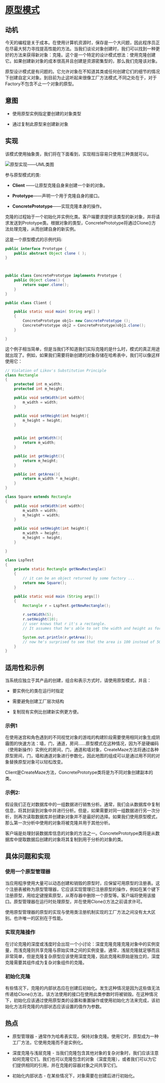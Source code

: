 # [原型模式](https://www.oodesign.com/prototype-pattern.html) #
<!-- # [Prototype Pattern](https://www.oodesign.com/prototype-pattern.html) # -->

## 动机 ##
<!-- ## Motivation ## -->

今天的编程是关于成本。在使用计算机资源时，保存是一个大问题，因此程序员正在尽最大努力寻找提高性能的方法。当我们谈论对象创建时，我们可以找到一种更好的方法来获得新对象：克隆。这个是一个特定的设计模式想法：使用克隆创建它。如果创建新对象的成本很高并且创建是资源密集型的，那么我们克隆该对象。
<!-- Today’s programming is all about costs. Saving is a big issue when it comes to using computer resources, so programmers are doing their best to find ways of improving the performance When we talk about object creation we can find a better way to have new objects: cloning. To this idea one particular design pattern is related: rather than creation it uses cloning. If the cost of creating a new object is large and creation is resource intensive, we clone the object. -->

原型设计模式是有问题的。它允许对象在不知道其类或任何创建它们的细节的情况下创建自定义对象。到目前为止这听起来很像工厂方法模式,不同之处在于，对于Factory不包含不止一个对象的原型。

<!-- The Prototype design pattern is the one in question. It allows an object to create customized objects without knowing their class or any details of how to create them. Up to this point it sounds a lot like the Factory Method pattern, the difference being the fact that for the Factory the palette of prototypical objects never contains more than one object. -->

## 意图 ##
<!-- ## Intent ## -->

* 使用原型实例指定要创建的对象类型
<!-- * specifying the kind of objects to create using a prototypical instance -->
* 通过复制此原型来创建新对象
<!-- * creating new objects by copying this prototype -->

## 实现 ##
<!-- ## Implementation ## -->

该模式使用抽象类，我们将在下面看到，实现相当容易只使用三种类就可以。
<!-- The pattern uses abstract classes, as we will see below and only three types of classes making its implementation rather easy. -->

![原型实现——UML类图](imgaes/prototype&#32;implementation&#32;-&#32;uml&#32;class&#32;diagram.gif)
<!-- ![Prototype Implementation - UML Class Diagram](imgaes/prototype&#32;implementation&#32;-&#32;uml&#32;class&#32;diagram.gif) -->

参与原型模式的类:
<!-- The classes participating to the Prototype Pattern are: -->

* **Client** ——让原型克隆自身来创建一个新的对象。
<!-- * **Client** - creates a new object by asking a prototype to clone itself. -->
* **Prototype**——声明一个用于克隆自身的接口。
<!-- * **Prototype** - declares an interface for cloning itself. -->
* **ConcretePrototype**——实现克隆本身的操作。
<!-- * **ConcretePrototype** - implements the operation for cloning itself. -->

克隆的过程始于一个初始化并实例化类。客户端要求提供该类型的新对象，并将请求发送到Prototype类。根据对象的类型，ConcretePrototype将通过Clone()方法处理克隆，从而创建自身的新实例。
<!-- The process of cloning starts with an initialized and instantiated class. The Client asks for a new object of that type and sends the request to the Prototype class. A ConcretePrototype, depending of the type of object is needed, will handle the cloning through the Clone() method, making a new instance of itself. -->

这是一个原型模式的示例代码:
<!-- Here is a sample code for the Prototype pattern: -->

```java
public interface Prototype {
	public abstract Object clone ( );
}

 

public class ConcretePrototype implements Prototype {
	public Object clone() {
		return super.clone();
	}
}

public class Client {

	public static void main( String arg[] ) 
	{
		ConcretePrototype obj1= new ConcretePrototype ();
		ConcretePrototype obj2 = ConcretePrototype)obj1.clone();
	}

}
```

这个例子相当简单，但是当我们不知道我们实际克隆的是什么时，模式的真正用途就出现了。例如，如果我们需要将新创建的对象存储在哈希表中，我们可以像这样使用它：
<!-- This example is rather trivial, but the real use of the pattern comes when we don’t know what we’re actually cloning. For example if we need the newly created object to be stored in a hashtable we can use it like this: -->

```java
// Violation of Likov's Substitution Principle
class Rectangle
{
	protected int m_width;
	protected int m_height;

	public void setWidth(int width){
		m_width = width;
	}

	public void setHeight(int height){
		m_height = height;
	}


	public int getWidth(){
		return m_width;
	}

	public int getHeight(){
		return m_height;
	}

	public int getArea(){
		return m_width * m_height;
	}	
}

class Square extends Rectangle 
{
	public void setWidth(int width){
		m_width = width;
		m_height = width;
	}

	public void setHeight(int height){
		m_width = height;
		m_height = height;
	}

}

class LspTest
{
	private static Rectangle getNewRectangle()
	{
		// it can be an object returned by some factory ... 
		return new Square();
	}

	public static void main (String args[])
	{
		Rectangle r = LspTest.getNewRectangle();
        
		r.setWidth(5);
		r.setHeight(10);
		// user knows that r it's a rectangle.
		// It assumes that he's able to set the width and height as for the base class

		System.out.println(r.getArea());
		// now he's surprised to see that the area is 100 instead of 50.
	}
}
```

## 适用性和示例 ##
<!-- ## Applicability & Examples ## -->

当系统应独立于其产品的创建，组合和表示方式时，请使用原型模式，并且：
<!-- Use Prototype Pattern when a system should be independent of how its products are created, composed, and represented, and: -->

* 要实例化的类在运行时指定
<!-- * Classes to be instantiated are specified at run-time -->
* 需要避免创建工厂层次结构
<!-- * Avoiding the creation of a factory hierarchy is needed -->
* 复制现有实例比创建新实例更方便。
<!-- * It is more convenient to copy an existing instance than to create a new one. -->

### 示例1 ###
<!-- ### Example 1 ###-->

在使用迷宫和角色遇到的不同视觉对象的游戏的构建阶段需要使用相同对象生成阴霾图的快速方法：墙，门，通道，房间......原型模式在这种情况，因为不是硬编码（使用新操作）实例化的房间，门，通道和墙对象，CreateMaze方法将通过各种原型房间，门，墙和通道对象进行参数化，因此地图的组成可以是通过用不同的对象替换原型对象可以轻松改变。
<!-- In building stages for a game that uses a maze and different visual objects that the character encounters it is needed a quick method of generating the haze map using the same objects: wall, door, passage, room... The Prototype pattern is useful in this case because instead of hard coding (using new operation) the room, door, passage and wall objects that get instantiated, CreateMaze method will be parameterized by various prototypical room, door, wall and passage objects, so the composition of the map can be easily changed by replacing the prototypical objects with different ones. -->

Client是CreateMaze方法，ConcretePrototype类将是为不同对象创建副本的类。
<!-- The Client is the CreateMaze method and the ConcretePrototype classes will be the ones creating copies for different objects. -->

### 示例2: ###
<!-- ### Example 2: ### -->

假设我们正在对数据库中的一组数据进行销售分析。通常，我们会从数据库中复制信息，将其封装到对象中并进行分析。但是，如果需要对同一组数据进行另一次分析，则再次读取数据库并创建新对象并不是最好的选择。如果我们使用原型模式，那么第一次分析中使用的对象将被克隆并用于其他分析。
<!-- Suppose we are doing a sales analysis on a set of data from a database. Normally, we would copy the information from the database, encapsulate it into an object and do the analysis. But if another analysis is needed on the same set of data, reading the database again and creating a new object is not the best idea. If we are using the Prototype pattern then the object used in the first analysis will be cloned and used for the other analysis. -->

客户端是处理封装数据库信息的对象的方法之一。ConcretePrototype类将是从数据库中提取数据后创建的对象将其复制到用于分析的对象的类。
<!-- The Client is here one of the methods that process an object that encapsulates information from the database. The ConcretePrototype classes will be classes that, from the object created after extracting data from the database, will copy it into objects used for analysis. -->

## 具体问题和实现 ##
<!-- ## Specific problems and implementation ## -->

### 使用一个原型管理器 ###
<!-- ### Using a prototype manager ### -->

当应用程序使用大量可以动态创建和销毁的原型时，应保留可用原型的注册表。这个注册表被称为原型管理器，它应该实现管理已注册原型的操作，例如在某个键下注册原型，用给定键搜索原型，从寄存器中删除一个原型等。客户端将使用该接口。原型管理器在运行时处理原型，并在使用Clone()方法之前请求许可。
<!-- When the application uses a lot of prototypes that can be created and destroyed dynamically, a registry of available prototypes should be kept. This registry is called the prototype manager and it should implement operations for managing registered prototypes like registering a prototype under a certain key, searching for a prototype with a given key, removing one from the register, etc. The clients will use the interface of the prototype manager to handle prototypes at run-time and will ask for permission before using the Clone() method. -->

使用原型管理器的原型的实现与使用类注册机制实现的工厂方法之间没有太大区别。也许唯一的区别在于性能。
<!-- There is not much difference between an implementation of a prototype which uses a prototype manager and a factory method implemented using class registration mechanism. Maybe the only difference consists in the performance. -->

### 实现克隆操作 ###
<!-- ### Implementing the Clone operation ### -->

在讨论克隆的深度或浅度时会出现一个小讨论：深度克隆克隆克隆对象中的实例变量，而浅克隆则共享克隆与原始实体之间的实例变量。通常，浅层克隆就足够而且非常简单，但是克隆复杂原型应该使用深度克隆，因此克隆和原始是独立的，深度克隆需要其组件成为复杂对象组件的克隆。
<!-- A small discussion appears when talking about how deep or shallow a clone should be: a deep clone clones the instance variables in the cloning object while a shallow clone shares the instance variables between the clone and the original. Usually, a shallow clone is enough and very simple, but cloning complex prototypes should use deep clones so the clone and the original are independent, a deep clone needing its components to be the clones of the complex object’s components. -->

### 初始化克隆 ###
<!-- ### Initializing clones ### -->

有些情况下，克隆的内部状态应在创建后初始化。发生这种情况是因为这些值无法传递给Clone()方法，该方法使用的接口在使用此类参数时将被销毁。在这种情况下，初始化应该通过使用原型类的设置和重置操作或使用初始化方法来完成，该初始化方法将克隆的内部状态应该设置的值作为参数。
<!-- There are cases when the internal states of a clone should be initialized after it is created. This happens because these values cannot be passed to the Clone() method, that uses an interface which would be destroyed if such parameters were used. In this case the initialization should be done by using setting and resetting operations of the prototype class or by using an initializing method that takes as parameters the values at which the clone’s internal states should be set. -->

## 热点 ##
<!-- ## Hot points ## -->

* 原型管理器 - 通常作为哈希表实现，保持对象克隆。使用它时，原型成为一种工厂方法，它使用克隆而不是实例化。
<!-- * Prototype Manager – implemented usually as a hashtable keeping the object to clone. When use it, prototype become a factory method which uses cloning instead of instantiation. -->
* 深度克隆与浅层克隆 - 当我们克隆包含其他对象的复杂对象时，我们应该注意如何克隆它们。我们也可以克隆包含的对象（深度克隆），或者我们可以为它们提供相同的引用，并在克隆的容器对象之间共享它们。
<!-- * Deep Clones vs. Shallow Clones – when we clone complex objects which contains other objects, we should take care how they are cloned. We can clone contained objects also (deep cloning) or we can the same reference for them, and to share them between cloned container objects. -->
* 初始化内部状态 - 在某些情况下，对象需要在创建后进行初始化。
<!-- * Initializing Internal States – there are certain situations when objects need to be initialized after they are created. -->